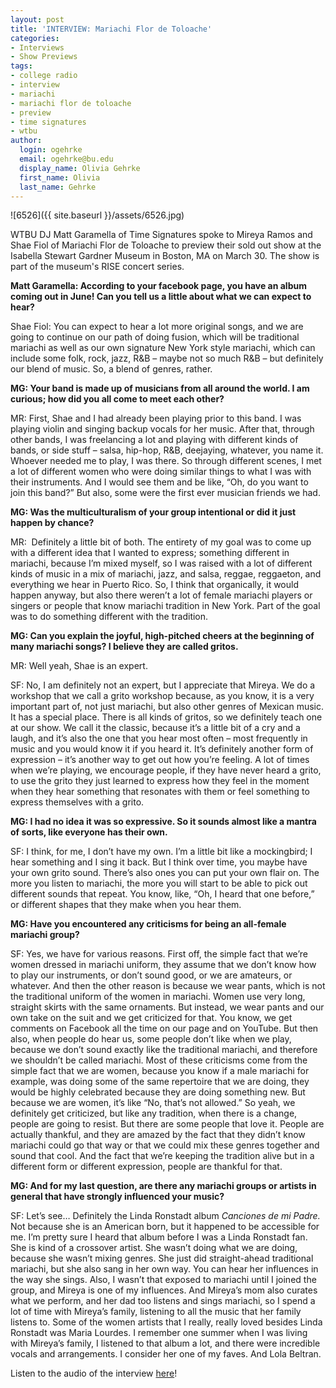 ```yaml
---
layout: post
title: 'INTERVIEW: Mariachi Flor de Toloache'
categories:
- Interviews
- Show Previews
tags:
- college radio
- interview
- mariachi
- mariachi flor de toloache
- preview
- time signatures
- wtbu
author:
  login: ogehrke
  email: ogehrke@bu.edu
  display_name: Olivia Gehrke
  first_name: Olivia
  last_name: Gehrke
---
```

![6526]({{ site.baseurl }}/assets/6526.jpg)

WTBU DJ Matt Garamella of Time Signatures spoke to Mireya Ramos and Shae Fiol of Mariachi Flor de Toloache to preview their sold out show at the Isabella Stewart Gardner Museum in Boston, MA on March 30. The show is part of the museum's RISE concert series.

**Matt Garamella: According to your facebook page, you have an album coming out in June! Can you tell us a little about what we can expect to hear?**

Shae Fiol: You can expect to hear a lot more original songs, and we are going to continue on our path of doing fusion, which will be traditional mariachi as well as our own signature New York style mariachi, which can include some folk, rock, jazz, R&B – maybe not so much R&B – but definitely our blend of music. So, a blend of genres, rather.

**MG: Your band is made up of musicians from all around the world. I am curious; how did you all come to meet each other?**

MR: First, Shae and I had already been playing prior to this band. I was playing violin and singing backup vocals for her music. After that, through other bands, I was freelancing a lot and playing with different kinds of bands, or side stuff – salsa, hip-hop, R&B, deejaying, whatever, you name it. Whoever needed me to play, I was there. So through different scenes, I met a lot of different women who were doing similar things to what I was with their instruments. And I would see them and be like, “Oh, do you want to join this band?” But also, some were the first ever musician friends we had.

**MG: Was the multiculturalism of your group intentional or did it just happen by chance?**

MR:  Definitely a little bit of both. The entirety of my goal was to come up with a different idea that I wanted to express; something different in mariachi, because I’m mixed myself, so I was raised with a lot of different kinds of music in a mix of mariachi, jazz, and salsa, reggae, reggaeton, and everything we hear in Puerto Rico. So, I think that organically, it would happen anyway, but also there weren’t a lot of female mariachi players or singers or people that know mariachi tradition in New York. Part of the goal was to do something different with the tradition.

**MG: Can you explain the joyful, high-pitched cheers at the beginning of many mariachi songs? I believe they are called gritos.**

MR: Well yeah, Shae is an expert.

SF: No, I am definitely not an expert, but I appreciate that Mireya. We do a workshop that we call a grito workshop because, as you know, it is a very important part of, not just mariachi, but also other genres of Mexican music. It has a special place. There is all kinds of gritos, so we definitely teach one at our show. We call it the classic, because it’s a little bit of a cry and a laugh, and it’s also the one that you hear most often – most frequently in music and you would know it if you heard it. It’s definitely another form of expression – it’s another way to get out how you’re feeling. A lot of times when we’re playing, we encourage people, if they have never heard a grito, to use the grito they just learned to express how they feel in the moment when they hear something that resonates with them or feel something to express themselves with a grito.

**MG: I had no idea it was so expressive. So it sounds almost like a mantra of sorts, like everyone has their own.**

SF: I think, for me, I don’t have my own. I’m a little bit like a mockingbird; I hear something and I sing it back. But I think over time, you maybe have your own grito sound. There’s also ones you can put your own flair on. The more you listen to mariachi, the more you will start to be able to pick out different sounds that repeat. You know, like, “Oh, I heard that one before,” or different shapes that they make when you hear them.

**MG: Have you encountered any criticisms for being an all-female mariachi group?**

SF: Yes, we have for various reasons. First off, the simple fact that we’re women dressed in mariachi uniform, they assume that we don’t know how to play our instruments, or don’t sound good, or we are amateurs, or whatever. And then the other reason is because we wear pants, which is not the traditional uniform of the women in mariachi. Women use very long, straight skirts with the same ornaments. But instead, we wear pants and our own take on the suit and we get criticized for that. You know, we get comments on Facebook all the time on our page and on YouTube. But then also, when people do hear us, some people don’t like when we play, because we don’t sound exactly like the traditional mariachi, and therefore we shouldn’t be called mariachi. Most of these criticisms come from the simple fact that we are women, because you know if a male mariachi for example, was doing some of the same repertoire that we are doing, they would be highly celebrated because they are doing something new. But because we are women, it’s like “No, that’s not allowed.” So yeah, we definitely get criticized, but like any tradition, when there is a change, people are going to resist. But there are some people that love it. People are actually thankful, and they are amazed by the fact that they didn’t know mariachi could go that way or that we could mix these genres together and sound that cool. And the fact that we’re keeping the tradition alive but in a different form or different expression, people are thankful for that.

**MG: And for my last question, are there any mariachi groups or artists in general that have strongly influenced your music?**

SF: Let’s see… Definitely the Linda Ronstadt album _Canciones de mi Padre._ Not because she is an American born, but it happened to be accessible for me. I’m pretty sure I heard that album before I was a Linda Ronstadt fan. She is kind of a crossover artist. She wasn’t doing what we are doing, because she wasn’t mixing genres. She just did straight-ahead traditional mariachi, but she also sang in her own way. You can hear her influences in the way she sings. Also, I wasn’t that exposed to mariachi until I joined the group, and Mireya is one of my influences. And Mireya’s mom also curates what we perform, and her dad too listens and sings mariachi, so I spend a lot of time with Mireya’s family, listening to all the music that her family listens to. Some of the women artists that I really, really loved besides Linda Ronstadt was Maria Lourdes. I remember one summer when I was living with Mireya’s family, I listened to that album a lot, and there were incredible vocals and arrangements. I consider her one of my faves. And Lola Beltran.

Listen to the audio of the interview [here](https://soundcloud.com/wtbu/interview-mariachi-flor-de-toloache)!